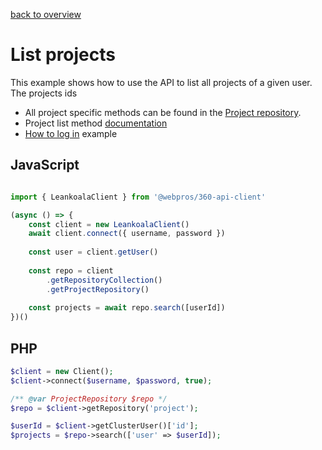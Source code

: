 [back to overview](../readme.md)
# List projects

This example shows how to use the API to list all projects of a given user. The projects ids 

- All project specific methods can be found in the [Project repository](../Repositories/ProjectRepository.md).
- Project list method [documentation](../Repositories/ProjectRepository.md#search)
- [How to log in](login.md) example

## JavaScript

```javascript

import { LeankoalaClient } from '@webpros/360-api-client'

(async () => {
    const client = new LeankoalaClient()
    await client.connect({ username, password })
    
    const user = client.getUser()
    
    const repo = client
        .getRepositoryCollection()
        .getProjectRepository()
        
    const projects = await repo.search([userId])
})()
```

## PHP

```php
$client = new Client();
$client->connect($username, $password, true);

/** @var ProjectRepository $repo */
$repo = $client->getRepository('project');

$userId = $client->getClusterUser()['id'];
$projects = $repo->search(['user' => $userId]);
```
